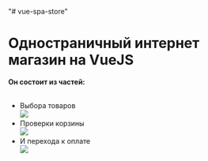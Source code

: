 "# vue-spa-store" 
<h1> Одностраничный интернет магазин на VueJS  </h1>
<p Данный интернет магазин выполнен по технологии single-page application. </p>
<b> Он состоит из частей: </b><br/><br/>
<ul>
  <li> Выбора товаров <br/><img src="https://pp.userapi.com/c844321/v844321054/f345c/YTTVYQK1Pag.jpg"></li>
  <li> Проверки корзины <br/><img src="https://pp.userapi.com/c844321/v844321054/f3466/Jq78nwGtOiA.jpg"></li>
  <li> И перехода к оплате <br/><img src="https://pp.userapi.com/c844321/v844321054/f345c/YTTVYQK1Pag.jpg"></li>
</ul>
